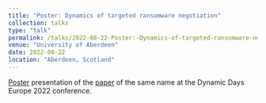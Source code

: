 ```yaml
---
title: "Poster: Dynamics of targeted ransomware negotiation"
collection: talks
type: "talk"
permalink: /talks/2022-08-22-Poster:-Dynamics-of-targeted-ransomware-negotiation
venue: "University of Aberdeen"
date: 2022-08-22
location: "Aberdeen, Scotland"
---
```


[Poster](https://github.com/PierceRyan/pierceryan.github.io/blob/master/files/ddeu22_poster_dynamics_of_targeted_ransomware_negotiation.pdf) presentation of the [paper](https://ieeexplore.ieee.org/document/9738625) of the same name at the Dynamic Days Europe 2022 conference.
